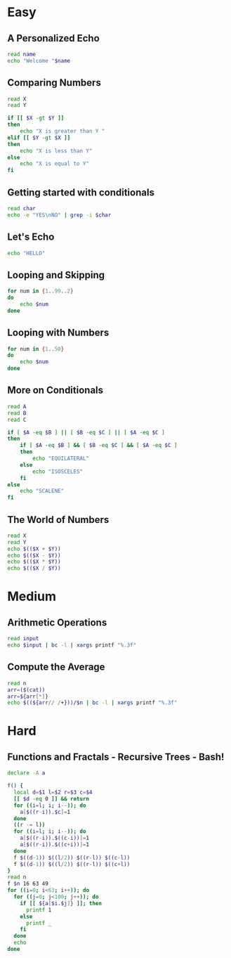 # Easy

## A Personalized Echo

```bash
read name
echo "Welcome "$name
```

## Comparing Numbers

```bash
read X
read Y

if [[ $X -gt $Y ]]
then
    echo "X is greater than Y "
elif [[ $Y -gt $X ]]
then
    echo "X is less than Y"
else
    echo "X is equal to Y"
fi
```

## Getting started with conditionals

```bash
read char
echo -e "YES\nNO" | grep -i $char
```

## Let's Echo

```bash
echo "HELLO"
```

## Looping and Skipping

```bash
for num in {1..99..2}
do
    echo $num
done
```

## Looping with Numbers

```bash
for num in {1..50}
do
    echo $num
done
```

## More on Conditionals

```bash
read A
read B
read C

if [ $A -eq $B ] || [ $B -eq $C ] || [ $A -eq $C ]
then
    if [ $A -eq $B ] && [ $B -eq $C ] && [ $A -eq $C ]
    then
        echo "EQUILATERAL"
    else
        echo "ISOSCELES"
    fi
else
    echo "SCALENE"
fi
```

## The World of Numbers

```bash
read X
read Y
echo $(($X + $Y))
echo $(($X - $Y))
echo $(($X * $Y))
echo $(($X / $Y))
```

# Medium

## Arithmetic Operations

```bash
read input
echo $input | bc -l | xargs printf "%.3f"
```

## Compute the Average

```bash
read n
arr=($(cat))
arr=${arr[*]}
echo $((${arr// /+}))/$n | bc -l | xargs printf "%.3f"
```

# Hard

## Functions and Fractals - Recursive Trees - Bash!

```bash
declare -A a

f() {
  local d=$1 l=$2 r=$3 c=$4
  [[ $d -eq 0 ]] && return
  for ((i=l; i; i--)); do
    a[$((r-i)).$c]=1
  done
  ((r -= l))
  for ((i=l; i; i--)); do
    a[$((r-i)).$((c-i))]=1
    a[$((r-i)).$((c+i))]=1
  done
  f $((d-1)) $((l/2)) $((r-l)) $((c-l))
  f $((d-1)) $((l/2)) $((r-l)) $((c+l))
}
read n
f $n 16 63 49
for ((i=0; i<63; i++)); do
  for ((j=0; j<100; j++)); do
    if [[ ${a[$i.$j]} ]]; then
      printf 1
    else
      printf _
    fi
  done
  echo
done
```